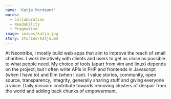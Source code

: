 ```yaml
---
name: 'Katja Mordaunt'
words:
  - Collaboration
  - Readability
  - Pragmatism
image: images/katja.jpg
story: stories/katja.md
---
```


At Neontribe, I mostly build web apps that aim to improve the reach of small charities. I work iteratively with clients and users to get as close as possible to what people need. My choice of tools (apart from vim and linux) depends on the project, but I often write APIs in PHP and frontends in Javascript (when I have to) and Elm (when I can). I value stories, community, open source, transparency, integrity, generally sharing stuff and giving everyone a voice. Daily mission: contribute towards removing clusters of despair from the world and adding back chunks of empowerment.
